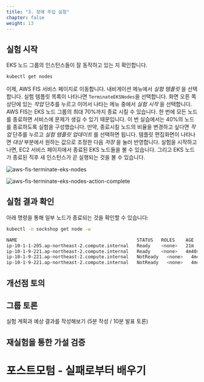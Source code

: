 ```yaml
---
title: "3. 장애 주입 실험"
chapter: false
weight: 13
---
```


## 실험 시작

EKS 노드 그룹의 인스턴스들이 잘 동작하고 있는 지 확인합니다.
```sh
kubectl get nodes
```

이제, AWS FIS 서비스 페이지로 이동합니다. 내비게이션 메뉴에서 *실험 템플릿* 을 선택합니다. 실험 템플릿 목록이 나타나면 `TerminateEKSNodes`을 선택합니다. 화면 오른 쪽 상단에 있는 *작업* 단추를 누르고 이어서 나타는 메뉴 중에서 *실험 시작* 을 선택합니다. AWS FIS는 EKS 노드 그룹의 최대 70%까지 종료 시킬 수 있습니다. 한 번에 모든 노드를 종료하면 서비스에 문제가 생길 수 있기 때문입니다. 이 번 실습에서는 40%의 노드를 종료하도록 실험을 구성했습니다. 만약, 종료시킬 노드의 비율을 변경하고 싶다면 *작업* 단추를 누르고 *실험 템플릿 업데이트* 를 선택하면 됩니다. 템플릿 편집화면이 나타나면 *대상* 부분에서 원하는 값으로 조정한 다음 *저장* 을 눌러 반영합니다. 실험을 시작하고 나면, EC2 서비스 페이지에서 종료된 EKS 노드들을 볼 수 있습니다. 그리고 EKS 노드가 종료된 직후 새 인스턴스가 곧 실행되는 것을 볼 수 있습니다.

![aws-fis-terminate-eks-nodes](/images/30_eks/aws-fis-terminate-eks-nodes.png)

![aws-fis-terminate-eks-nodes-action-complete](/images/30_eks/aws-fis-terminate-eks-nodes-action-complete.png)

## 실험 결과 확인

아래 명령을 통해 일부 노드가 종료되는 것을 확인할 수 있습니다:
```sh
kubectl -n sockshop get node -w
```
```sh
NAME                                            STATUS   ROLES    AGE     VERSION
ip-10-1-1-205.ap-northeast-2.compute.internal   Ready    <none>   21m     v1.20.4-eks-6b7464
ip-10-1-9-221.ap-northeast-2.compute.internal   Ready    <none>   4m40s   v1.20.4-eks-6b7464
ip-10-1-9-221.ap-northeast-2.compute.internal   NotReady   <none>   4m40s   v1.20.4-eks-6b7464
ip-10-1-9-221.ap-northeast-2.compute.internal   NotReady   <none>   4m40s   v1.20.4-eks-6b7464
```

## 개선점 토의

## 그룹 토론

실험 계획과 예상 결과를 작성해보기 (5분 작성 / 10분 발표 토론)

## 재실험을 통한 가설 검증

# 포스트모텀 - 실패로부터 배우기